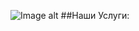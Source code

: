![Image alt](https://besplatka.ua/aws/76/07/59/20/ezhednevnye-vyplaty-vygul-sobak-photo-c895.jpeg)
##Наши Услуги:

